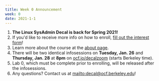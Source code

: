 ```yaml
---
title: Week 0 Announcement
week: 0
date: 2021-1-1
---
```


1. **The Linux SysAdmin Decal is back for Spring 2021!**
1. If you'd like to receive more info on how to enroll, [fill out the interest form](https://docs.google.com/forms/d/e/1FAIpQLSdE6qRi1S3WyrzdhoEqHrn0qqgCft6cqZUrLjP9ak2R7Vv91g/viewform)!
1. Learn more about the course at the [about page](/about).
1. There will be two identical infosessions on **Tuesday, Jan. 26** and **Thursday, Jan. 28** at **8pm** on [ocf.io/decalzoom](https://ocf.io/decalzoom) (starts Berkeley time).
1. Lab 0, which must be complete prior to enrolling, will be released after the infosessions.
1. Any questions? Contact us at [mailto:decal@ocf.berkeley.edu](decal@ocf.berkeley.edu)!